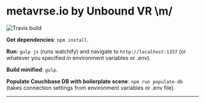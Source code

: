# metavrse.io by Unbound VR \m/
![Travis build](https://travis-ci.org/UnboundVR/metavrse.io.svg?branch=dev)

**Get dependencies**: `npm install`.

**Run**: `gulp js` (runs watchify) and navigate to `http://localhost:1337` (or whatever you specified in environment variables or .env).

**Build minified**: `gulp`.

**Populate Couchbase DB with boilerplate scene**: `npm run populate-db` (takes connection settings from environment variables or .env file).

---

